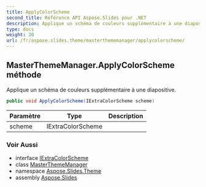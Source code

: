 ```yaml
---
title: ApplyColorScheme
second_title: Référence API Aspose.Slides pour .NET
description: Applique un schéma de couleurs supplémentaire à une diapositive.
type: docs
weight: 30
url: /fr/aspose.slides.theme/masterthememanager/applycolorscheme/
---
```


## MasterThemeManager.ApplyColorScheme méthode

Applique un schéma de couleurs supplémentaire à une diapositive.

```csharp
public void ApplyColorScheme(IExtraColorScheme scheme)
```

| Paramètre | Type | Description |
| --- | --- | --- |
| scheme | IExtraColorScheme |  |

### Voir Aussi

* interface [IExtraColorScheme](../../iextracolorscheme)
* class [MasterThemeManager](../../masterthememanager)
* namespace [Aspose.Slides.Theme](../../masterthememanager)
* assembly [Aspose.Slides](../../../)

<!-- NE PAS ÉDITER : généré par xmldocmd pour Aspose.Slides.dll -->